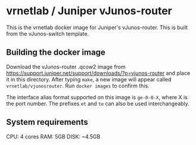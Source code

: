# vrnetlab / Juniper vJunos-router

This is the vrnetlab docker image for Juniper's vJunos-router. This is built from the vJunos-switch template.

## Building the docker image

Download the vJunos-router .qcow2 image from  <https://support.juniper.net/support/downloads/?p=vjunos-router>
and place it in this directory. After typing `make`, a new image will appear called `vrnetlab/vjunosrouter`.
Run `docker images` to confirm this.

The interface alias format supported on this image is `ge-0-0-X`, where X is the port number. The prefixes `et` and `te` can also be used interchangeably.

## System requirements

CPU: 4 cores
RAM: 5GB
DISK: ~4.5GB
